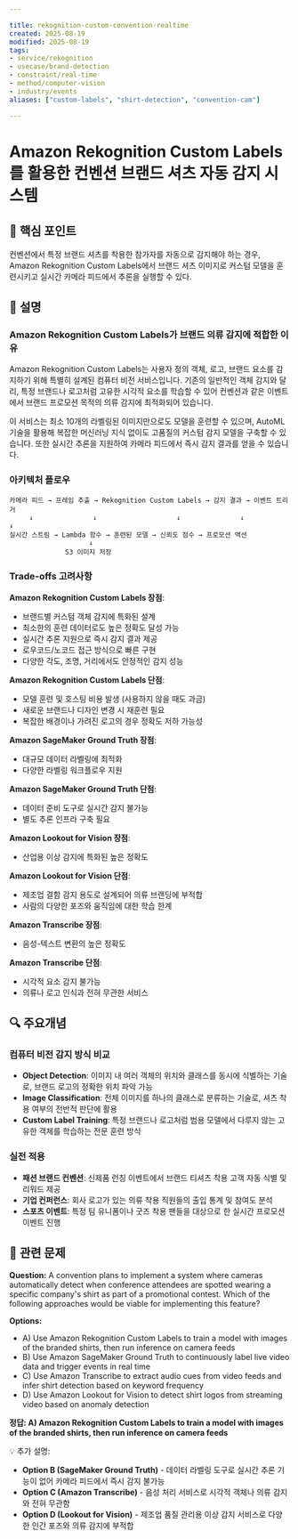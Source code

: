 ```yaml
---

title: rekognition-custom-convention-realtime
created: 2025-08-19
modified: 2025-08-19
tags:
- service/rekognition
- usecase/brand-detection
- constraint/real-time
- method/computer-vision
- industry/events
aliases: ["custom-labels", "shirt-detection", "convention-cam"]

---
```


# Amazon Rekognition Custom Labels를 활용한 컨벤션 브랜드 셔츠 자동 감지 시스템

## 🎯 핵심 포인트

컨벤션에서 특정 브랜드 셔츠를 착용한 참가자를 자동으로 감지해야 하는 경우, Amazon Rekognition Custom Labels에서 브랜드 셔츠 이미지로 커스텀 모델을 훈련시키고 실시간 카메라 피드에서 추론을 실행할 수 있다.

## 📝 설명

### Amazon Rekognition Custom Labels가 브랜드 의류 감지에 적합한 이유

Amazon Rekognition Custom Labels는 사용자 정의 객체, 로고, 브랜드 요소를 감지하기 위해 특별히 설계된 컴퓨터 비전 서비스입니다. 기존의 일반적인 객체 감지와 달리, 특정 브랜드나 로고처럼 고유한 시각적 요소를 학습할 수 있어 컨벤션과 같은 이벤트에서 브랜드 프로모션 목적의 의류 감지에 최적화되어 있습니다.

이 서비스는 최소 10개의 라벨링된 이미지만으로도 모델을 훈련할 수 있으며, AutoML 기술을 활용해 복잡한 머신러닝 지식 없이도 고품질의 커스텀 감지 모델을 구축할 수 있습니다. 또한 실시간 추론을 지원하여 카메라 피드에서 즉시 감지 결과를 얻을 수 있습니다.

### 아키텍처 플로우

```
카메라 피드 → 프레임 추출 → Rekognition Custom Labels → 감지 결과 → 이벤트 트리거
     ↓               ↓                    ↓               ↓              ↓
실시간 스트림 → Lambda 함수 → 훈련된 모델 → 신뢰도 점수 → 프로모션 액션
                    ↓
              S3 이미지 저장
```

### Trade-offs 고려사항

**Amazon Rekognition Custom Labels 장점**:
- 브랜드별 커스텀 객체 감지에 특화된 설계
- 최소한의 훈련 데이터로도 높은 정확도 달성 가능
- 실시간 추론 지원으로 즉시 감지 결과 제공
- 로우코드/노코드 접근 방식으로 빠른 구현
- 다양한 각도, 조명, 거리에서도 안정적인 감지 성능

**Amazon Rekognition Custom Labels 단점**:
- 모델 훈련 및 호스팅 비용 발생 (사용하지 않을 때도 과금)
- 새로운 브랜드나 디자인 변경 시 재훈련 필요
- 복잡한 배경이나 가려진 로고의 경우 정확도 저하 가능성

**Amazon SageMaker Ground Truth 장점**:
- 대규모 데이터 라벨링에 최적화
- 다양한 라벨링 워크플로우 지원

**Amazon SageMaker Ground Truth 단점**:
- 데이터 준비 도구로 실시간 감지 불가능
- 별도 추론 인프라 구축 필요

**Amazon Lookout for Vision 장점**:
- 산업용 이상 감지에 특화된 높은 정확도

**Amazon Lookout for Vision 단점**:
- 제조업 결함 감지 용도로 설계되어 의류 브랜딩에 부적합
- 사람의 다양한 포즈와 움직임에 대한 학습 한계

**Amazon Transcribe 장점**:
- 음성-텍스트 변환의 높은 정확도

**Amazon Transcribe 단점**:
- 시각적 요소 감지 불가능
- 의류나 로고 인식과 전혀 무관한 서비스

## 🔍 주요개념

### 컴퓨터 비전 감지 방식 비교

- **Object Detection**: 이미지 내 여러 객체의 위치와 클래스를 동시에 식별하는 기술로, 브랜드 로고의 정확한 위치 파악 가능
- **Image Classification**: 전체 이미지를 하나의 클래스로 분류하는 기술로, 셔츠 착용 여부의 전반적 판단에 활용
- **Custom Label Training**: 특정 브랜드나 로고처럼 범용 모델에서 다루지 않는 고유한 객체를 학습하는 전문 훈련 방식

### 실전 적용

- **패션 브랜드 컨벤션**: 신제품 런칭 이벤트에서 브랜드 티셔츠 착용 고객 자동 식별 및 리워드 제공
- **기업 컨퍼런스**: 회사 로고가 있는 의류 착용 직원들의 출입 통계 및 참여도 분석
- **스포츠 이벤트**: 특정 팀 유니폼이나 굿즈 착용 팬들을 대상으로 한 실시간 프로모션 이벤트 진행

## 📝 관련 문제

**Question:** A convention plans to implement a system where cameras automatically detect when conference attendees are spotted wearing a specific company's shirt as part of a promotional contest. Which of the following approaches would be viable for implementing this feature?

**Options:**

- A) Use Amazon Rekognition Custom Labels to train a model with images of the branded shirts, then run inference on camera feeds
- B) Use Amazon SageMaker Ground Truth to continuously label live video data and trigger events in real time
- C) Use Amazon Transcribe to extract audio cues from video feeds and infer shirt detection based on keyword frequency
- D) Use Amazon Lookout for Vision to detect shirt logos from streaming video based on anomaly detection

**정답: A) Amazon Rekognition Custom Labels to train a model with images of the branded shirts, then run inference on camera feeds**

💡 추가 설명:

- **Option B (SageMaker Ground Truth)** - 데이터 라벨링 도구로 실시간 추론 기능이 없어 카메라 피드에서 즉시 감지 불가능
- **Option C (Amazon Transcribe)** - 음성 처리 서비스로 시각적 객체나 의류 감지와 전혀 무관함
- **Option D (Lookout for Vision)** - 제조업 품질 관리용 이상 감지 서비스로 다양한 인간 포즈와 의류 감지에 부적합
